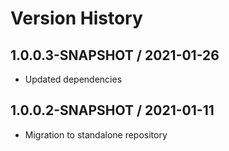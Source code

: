 # Version History

## 1.0.0.3-SNAPSHOT / 2021-01-26

- Updated dependencies

## 1.0.0.2-SNAPSHOT / 2021-01-11

- Migration to standalone repository